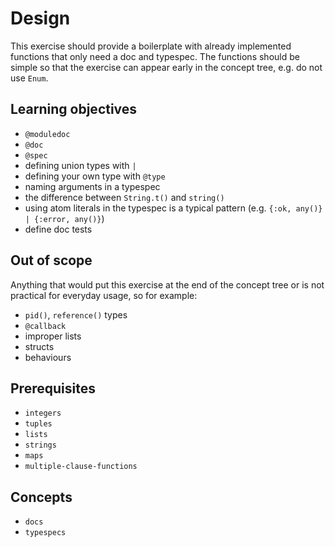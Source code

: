 # Design

This exercise should provide a boilerplate with already implemented functions that only need a doc and typespec. The functions should be simple so that the exercise can appear early in the concept tree, e.g. do not use `Enum`.

## Learning objectives

- `@moduledoc`
- `@doc`
- `@spec`
- defining union types with `|`
- defining your own type with `@type`
- naming arguments in a typespec
- the difference between `String.t()` and `string()`
- using atom literals in the typespec is a typical pattern (e.g. `{:ok, any()} | {:error, any()}`)
- define doc tests

## Out of scope

Anything that would put this exercise at the end of the concept tree or is not practical for everyday usage, so for example:
- `pid()`, `reference()` types
- `@callback`
- improper lists
- structs
- behaviours

## Prerequisites

- `integers`
- `tuples`
- `lists`
- `strings`
- `maps`
- `multiple-clause-functions`

## Concepts

- `docs`
- `typespecs`
